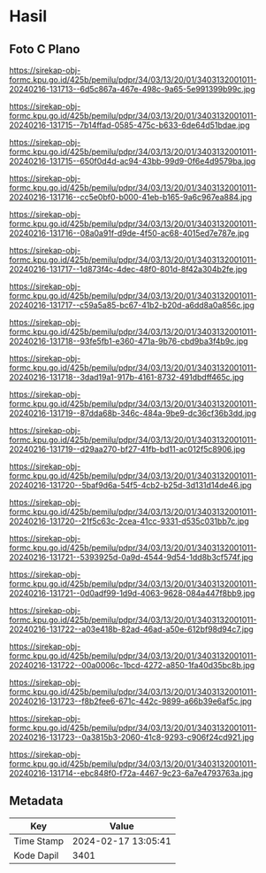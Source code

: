 # Hasil

## Foto C Plano

https://sirekap-obj-formc.kpu.go.id/425b/pemilu/pdpr/34/03/13/20/01/3403132001011-20240216-131713--6d5c867a-467e-498c-9a65-5e991399b99c.jpg

https://sirekap-obj-formc.kpu.go.id/425b/pemilu/pdpr/34/03/13/20/01/3403132001011-20240216-131715--7b14ffad-0585-475c-b633-6de64d51bdae.jpg

https://sirekap-obj-formc.kpu.go.id/425b/pemilu/pdpr/34/03/13/20/01/3403132001011-20240216-131715--650f0d4d-ac94-43bb-99d9-0f6e4d9579ba.jpg

https://sirekap-obj-formc.kpu.go.id/425b/pemilu/pdpr/34/03/13/20/01/3403132001011-20240216-131716--cc5e0bf0-b000-41eb-b165-9a6c967ea884.jpg

https://sirekap-obj-formc.kpu.go.id/425b/pemilu/pdpr/34/03/13/20/01/3403132001011-20240216-131716--08a0a91f-d9de-4f50-ac68-4015ed7e787e.jpg

https://sirekap-obj-formc.kpu.go.id/425b/pemilu/pdpr/34/03/13/20/01/3403132001011-20240216-131717--1d873f4c-4dec-48f0-801d-8f42a304b2fe.jpg

https://sirekap-obj-formc.kpu.go.id/425b/pemilu/pdpr/34/03/13/20/01/3403132001011-20240216-131717--c59a5a85-bc67-41b2-b20d-a6dd8a0a856c.jpg

https://sirekap-obj-formc.kpu.go.id/425b/pemilu/pdpr/34/03/13/20/01/3403132001011-20240216-131718--93fe5fb1-e360-471a-9b76-cbd9ba3f4b9c.jpg

https://sirekap-obj-formc.kpu.go.id/425b/pemilu/pdpr/34/03/13/20/01/3403132001011-20240216-131718--3dad19a1-917b-4161-8732-491dbdff465c.jpg

https://sirekap-obj-formc.kpu.go.id/425b/pemilu/pdpr/34/03/13/20/01/3403132001011-20240216-131719--87dda68b-346c-484a-9be9-dc36cf36b3dd.jpg

https://sirekap-obj-formc.kpu.go.id/425b/pemilu/pdpr/34/03/13/20/01/3403132001011-20240216-131719--d29aa270-bf27-41fb-bd11-ac012f5c8906.jpg

https://sirekap-obj-formc.kpu.go.id/425b/pemilu/pdpr/34/03/13/20/01/3403132001011-20240216-131720--5baf9d6a-54f5-4cb2-b25d-3d131d14de46.jpg

https://sirekap-obj-formc.kpu.go.id/425b/pemilu/pdpr/34/03/13/20/01/3403132001011-20240216-131720--21f5c63c-2cea-41cc-9331-d535c031bb7c.jpg

https://sirekap-obj-formc.kpu.go.id/425b/pemilu/pdpr/34/03/13/20/01/3403132001011-20240216-131721--5393925d-0a9d-4544-9d54-1dd8b3cf574f.jpg

https://sirekap-obj-formc.kpu.go.id/425b/pemilu/pdpr/34/03/13/20/01/3403132001011-20240216-131721--0d0adf99-1d9d-4063-9628-084a447f8bb9.jpg

https://sirekap-obj-formc.kpu.go.id/425b/pemilu/pdpr/34/03/13/20/01/3403132001011-20240216-131722--a03e418b-82ad-46ad-a50e-612bf98d94c7.jpg

https://sirekap-obj-formc.kpu.go.id/425b/pemilu/pdpr/34/03/13/20/01/3403132001011-20240216-131722--00a0006c-1bcd-4272-a850-1fa40d35bc8b.jpg

https://sirekap-obj-formc.kpu.go.id/425b/pemilu/pdpr/34/03/13/20/01/3403132001011-20240216-131723--f8b2fee6-671c-442c-9899-a66b39e6af5c.jpg

https://sirekap-obj-formc.kpu.go.id/425b/pemilu/pdpr/34/03/13/20/01/3403132001011-20240216-131723--0a3815b3-2060-41c8-9293-c906f24cd921.jpg

https://sirekap-obj-formc.kpu.go.id/425b/pemilu/pdpr/34/03/13/20/01/3403132001011-20240216-131714--ebc848f0-f72a-4467-9c23-6a7e4793763a.jpg


## Metadata

| Key        | Value               |
| ---------- | ------------------- |
| Time Stamp | 2024-02-17 13:05:41 |
| Kode Dapil | 3401                |



